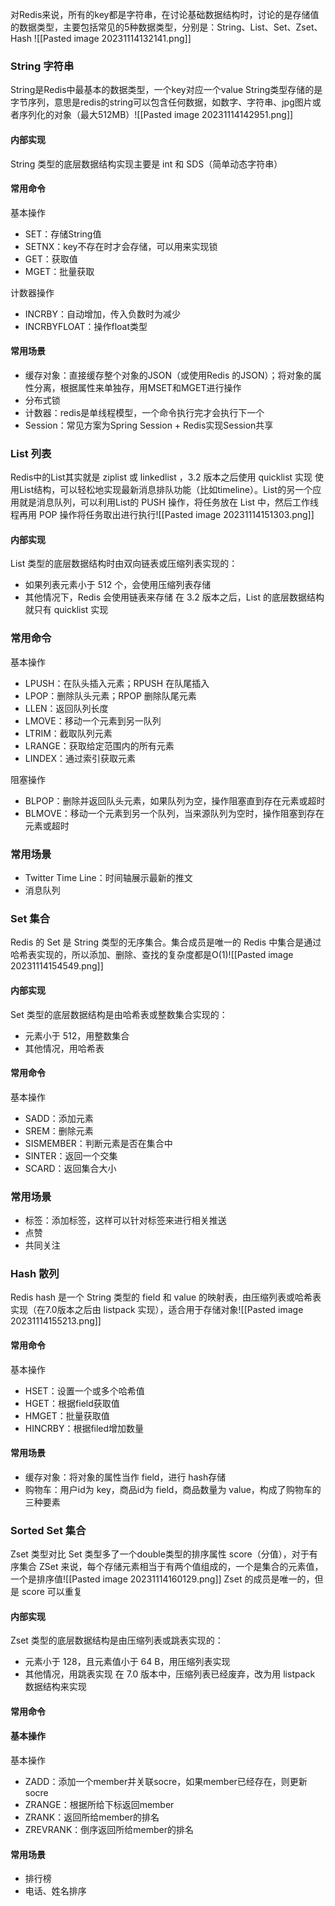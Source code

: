 对Redis来说，所有的key都是字符串，在讨论基础数据结构时，讨论的是存储值的数据类型，主要包括常见的5种数据类型，分别是：String、List、Set、Zset、Hash
![[Pasted image 20231114132141.png]]

### String 字符串
String是Redis中最基本的数据类型，一个key对应一个value
String类型存储的是字节序列，意思是redis的string可以包含任何数据，如数字、字符串、jpg图片或者序列化的对象（最大512MB）![[Pasted image 20231114142951.png]]

#### 内部实现
String 类型的底层数据结构实现主要是 int 和 SDS（简单动态字符串）
#### 常用命令
基本操作
- SET：存储String值
- SETNX：key不存在时才会存储，可以用来实现锁
- GET：获取值
- MGET：批量获取

计数器操作
- INCRBY：自动增加，传入负数时为减少
- INCRBYFLOAT：操作float类型

#### 常用场景
- 缓存对象：直接缓存整个对象的JSON（或使用Redis 的JSON）；将对象的属性分离，根据属性来单独存，用MSET和MGET进行操作
- 分布式锁
- 计数器：redis是单线程模型，一个命令执行完才会执行下一个
- Session：常见方案为Spring Session + Redis实现Session共享

### List 列表
Redis中的List其实就是 ziplist 或 linkedlist ，3.2 版本之后使用 quicklist 实现
使用List结构，可以轻松地实现最新消息排队功能（比如timeline）。List的另一个应用就是消息队列，可以利用List的 PUSH 操作，将任务放在 List 中，然后工作线程再用 POP 操作将任务取出进行执行![[Pasted image 20231114151303.png]]

#### 内部实现
List 类型的底层数据结构时由双向链表或压缩列表实现的：
- 如果列表元素小于 512 个，会使用压缩列表存储
- 其他情况下，Redis 会使用链表来存储
在 3.2 版本之后，List 的底层数据结构就只有 quicklist 实现

### 常用命令

基本操作
- LPUSH：在队头插入元素；RPUSH 在队尾插入
- LPOP：删除队头元素；RPOP 删除队尾元素
- LLEN：返回队列长度
- LMOVE：移动一个元素到另一队列
- LTRIM：截取队列元素
- LRANGE：获取给定范围内的所有元素
- LINDEX：通过索引获取元素

阻塞操作
- BLPOP：删除并返回队头元素，如果队列为空，操作阻塞直到存在元素或超时
- BLMOVE：移动一个元素到另一个队列，当来源队列为空时，操作阻塞到存在元素或超时

### 常用场景
- Twitter Time Line：时间轴展示最新的推文
- 消息队列

### Set 集合
Redis 的 Set 是 String 类型的无序集合。集合成员是唯一的
Redis 中集合是通过哈希表实现的，所以添加、删除、查找的复杂度都是O(1)![[Pasted image 20231114154549.png]]

#### 内部实现
Set 类型的底层数据结构是由哈希表或整数集合实现的：
- 元素小于 512，用整数集合
- 其他情况，用哈希表
#### 常用命令
基本操作
- SADD：添加元素
- SREM：删除元素
- SISMEMBER：判断元素是否在集合中
- SINTER：返回一个交集
- SCARD：返回集合大小
### 常用场景
- 标签：添加标签，这样可以针对标签来进行相关推送
- 点赞
- 共同关注
### Hash 散列
Redis hash 是一个 String 类型的 field 和 value 的映射表，由压缩列表或哈希表实现（在7.0版本之后由 listpack 实现），适合用于存储对象![[Pasted image 20231114155213.png]]
#### 常用命令

基本操作
- HSET：设置一个或多个哈希值
- HGET：根据field获取值
- HMGET：批量获取值
- HINCRBY：根据filed增加数量
#### 常用场景
- 缓存对象：将对象的属性当作 field，进行 hash存储
- 购物车：用户id为 key，商品id为 field，商品数量为 value，构成了购物车的三种要素

### Sorted Set 集合
Zset 类型对比 Set 类型多了一个double类型的排序属性 score（分值），对于有序集合 ZSet 来说，每个存储元素相当于有两个值组成的，一个是集合的元素值，一个是排序值![[Pasted image 20231114160129.png]]
Zset 的成员是唯一的，但是 score 可以重复

#### 内部实现
Zset 类型的底层数据结构是由压缩列表或跳表实现的：
- 元素小于 128，且元素值小于 64 B，用压缩列表实现
- 其他情况，用跳表实现
在 7.0 版本中，压缩列表已经废弃，改为用 listpack 数据结构来实现

#### 常用命令

#### 基本操作

基本操作
- ZADD：添加一个member并关联socre，如果member已经存在，则更新socre
- ZRANGE：根据所给下标返回member
- ZRANK：返回所给member的排名
- ZREVRANK：倒序返回所给member的排名
#### 常用场景
- 排行榜
- 电话、姓名排序